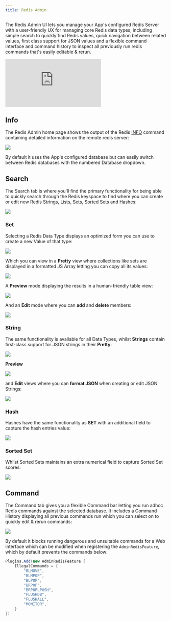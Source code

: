 ```yaml
---
title: Redis Admin
---
```


The Redis Admin UI lets you manage your App's configured Redis Server with a user-friendly UX for managing core Redis data types, including simple search to quickly find Redis values, quick navigation between related values, first class support for JSON values and a flexible command interface and command history to inspect all previously run redis commands that's easily editable & rerun.

<iframe class="video-hd" src="https://www.youtube.com/embed/K4459zrrxOY" frameborder="0" allow="accelerometer; autoplay; clipboard-write; encrypted-media; gyroscope; picture-in-picture" allowfullscreen></iframe>

## Info

The Redis Admin home page shows the output of the Redis [INFO](https://redis.io/commands/info/) command containing detailed information on the remote redis server:

![](/images/admin-ui/admin-ui-redis.png)

By default it uses the App's configured database but can easily switch between Redis databases with the numbered Database dropdown.

## Search

The Search tab is where you'll find the primary functionality for being able to quickly search through the Redis keyspace to find where you can create or edit new Redis [Strings](https://redis.io/docs/data-types/strings/), [Lists](https://redis.io/docs/data-types/lists/), [Sets](https://redis.io/docs/data-types/sets/), [Sorted Sets](https://redis.io/docs/data-types/sorted-sets/) and [Hashes](https://redis.io/docs/data-types/hashes/):

![](/images/admin-ui/admin-ui-redis-new.png)

### Set

Selecting a Redis Data Type displays an optimized form you can use to create a new Value of that type:

![](/images/admin-ui/admin-ui-redis-new-set.png)

Which you can view in a **Pretty** view where collections like sets are displayed in a formatted JS Array letting you can copy all its values:

![](/images/admin-ui/admin-ui-redis-set-pretty.png)

A **Preview** mode displaying the results in a human-friendly table view:

![](/images/admin-ui/admin-ui-redis-set-preview.png)

And an **Edit** mode where you can **add** and **delete** members:

![](/images/admin-ui/admin-ui-redis-set-edit.png)

### String

The same functionality is available for all Data Types, whilst **Strings** contain first-class support for JSON strings in their **Pretty**:

![](/images/admin-ui/admin-ui-redis-string-pretty.png)

**Preview**

![](/images/admin-ui/admin-ui-redis-string-preview.png)

and **Edit** views where you can **format JSON** when creating or edit JSON Strings:

![](/images/admin-ui/admin-ui-redis-string-edit.png)

### Hash

Hashes have the same functionality as **SET** with an additional field to capture the hash entries value:

![](/images/admin-ui/admin-ui-redis-hash-edit.png)

### Sorted Set

Whilst Sorted Sets maintains an extra numerical field to capture Sorted Set scores:

![](/images/admin-ui/admin-ui-redis-zset-edit.png)

## Command

The Command tab gives you a flexible Command bar letting you run adhoc Redis commands against the selected database. It includes a Command History displaying all previous commands run which you can select on to quickly edit & rerun commands:

![](/images/admin-ui/admin-ui-redis-command.png)

By default it blocks running dangerous and unsuitable commands for a Web interface which can be modified when registering the `AdminRedisFeature`, which by default prevents the commands below:

```csharp
Plugins.Add(new AdminRedisFeature {
    IllegalCommands = {
        "BLMOVE",
        "BLMPOP",
        "BLPOP",
        "BRPOP",
        "BRPOPLPUSH",
        "FLUSHDB",
        "FLUSHALL",
        "MONITOR",
    }
})
```
